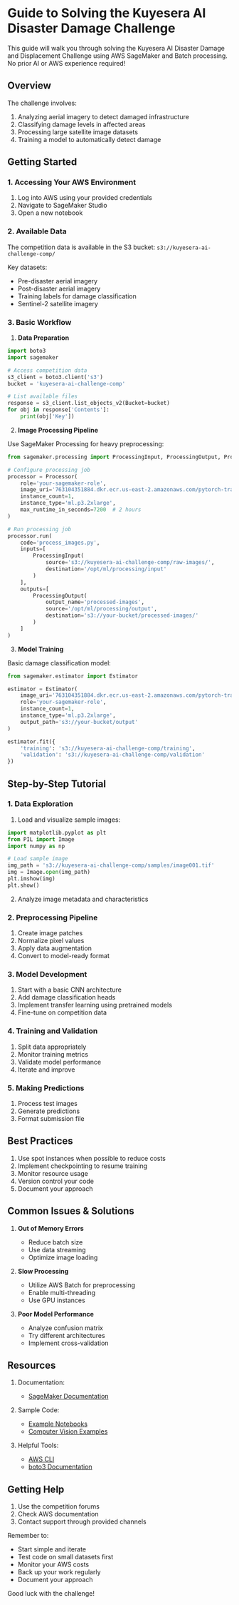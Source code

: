 # Guide to Solving the Kuyesera AI Disaster Damage Challenge

This guide will walk you through solving the Kuyesera AI Disaster Damage and Displacement Challenge using AWS SageMaker and Batch processing. No prior AI or AWS experience required!

## Overview

The challenge involves:
1. Analyzing aerial imagery to detect damaged infrastructure
2. Classifying damage levels in affected areas
3. Processing large satellite image datasets
4. Training a model to automatically detect damage

## Getting Started

### 1. Accessing Your AWS Environment

1. Log into AWS using your provided credentials
2. Navigate to SageMaker Studio
3. Open a new notebook

### 2. Available Data

The competition data is available in the S3 bucket: `s3://kuyesera-ai-challenge-comp/`

Key datasets:
- Pre-disaster aerial imagery
- Post-disaster aerial imagery 
- Training labels for damage classification
- Sentinel-2 satellite imagery

### 3. Basic Workflow

1. **Data Preparation**
```python
import boto3
import sagemaker

# Access competition data
s3_client = boto3.client('s3')
bucket = 'kuyesera-ai-challenge-comp'

# List available files
response = s3_client.list_objects_v2(Bucket=bucket)
for obj in response['Contents']:
    print(obj['Key'])
```

2. **Image Processing Pipeline**

Use SageMaker Processing for heavy preprocessing:
```python
from sagemaker.processing import ProcessingInput, ProcessingOutput, Processor

# Configure processing job
processor = Processor(
    role='your-sagemaker-role',
    image_uri='763104351884.dkr.ecr.us-east-2.amazonaws.com/pytorch-training:1.8.1-gpu-py36-cu111-ubuntu18.04',
    instance_count=1,
    instance_type='ml.p3.2xlarge',
    max_runtime_in_seconds=7200  # 2 hours
)

# Run processing job
processor.run(
    code='process_images.py',
    inputs=[
        ProcessingInput(
            source='s3://kuyesera-ai-challenge-comp/raw-images/',
            destination='/opt/ml/processing/input'
        )
    ],
    outputs=[
        ProcessingOutput(
            output_name='processed-images',
            source='/opt/ml/processing/output',
            destination='s3://your-bucket/processed-images/'
        )
    ]
)
```

3. **Model Training**

Basic damage classification model:
```python
from sagemaker.estimator import Estimator

estimator = Estimator(
    image_uri='763104351884.dkr.ecr.us-east-2.amazonaws.com/pytorch-training:1.8.1-gpu-py36-cu111-ubuntu18.04',
    role='your-sagemaker-role',
    instance_count=1,
    instance_type='ml.p3.2xlarge',
    output_path='s3://your-bucket/output'
)

estimator.fit({
    'training': 's3://kuyesera-ai-challenge-comp/training',
    'validation': 's3://kuyesera-ai-challenge-comp/validation'
})
```

## Step-by-Step Tutorial

### 1. Data Exploration

1. Load and visualize sample images:
```python
import matplotlib.pyplot as plt
from PIL import Image
import numpy as np

# Load sample image
img_path = 's3://kuyesera-ai-challenge-comp/samples/image001.tif'
img = Image.open(img_path)
plt.imshow(img)
plt.show()
```

2. Analyze image metadata and characteristics

### 2. Preprocessing Pipeline

1. Create image patches
2. Normalize pixel values
3. Apply data augmentation
4. Convert to model-ready format

### 3. Model Development

1. Start with a basic CNN architecture
2. Add damage classification heads
3. Implement transfer learning using pretrained models
4. Fine-tune on competition data

### 4. Training and Validation

1. Split data appropriately
2. Monitor training metrics
3. Validate model performance
4. Iterate and improve

### 5. Making Predictions

1. Process test images
2. Generate predictions
3. Format submission file

## Best Practices

1. Use spot instances when possible to reduce costs
2. Implement checkpointing to resume training
3. Monitor resource usage
4. Version control your code
5. Document your approach

## Common Issues & Solutions

1. **Out of Memory Errors**
   - Reduce batch size
   - Use data streaming
   - Optimize image loading

2. **Slow Processing**
   - Utilize AWS Batch for preprocessing
   - Enable multi-threading
   - Use GPU instances

3. **Poor Model Performance**
   - Analyze confusion matrix
   - Try different architectures
   - Implement cross-validation

## Resources

1. Documentation:
   - [SageMaker Documentation](https://docs.aws.amazon.com/sagemaker/)

2. Sample Code:
   - [Example Notebooks](https://github.com/aws/amazon-sagemaker-examples)
   - [Computer Vision Examples](https://github.com/aws/amazon-sagemaker-examples/tree/main/introduction_to_computer_vision)

3. Helpful Tools:
   - [AWS CLI](https://aws.amazon.com/cli/)
   - [boto3 Documentation](https://boto3.amazonaws.com/v1/documentation/api/latest/index.html)

## Getting Help

1. Use the competition forums
2. Check AWS documentation
3. Contact support through provided channels

Remember to:
- Start simple and iterate
- Test code on small datasets first
- Monitor your AWS costs
- Back up your work regularly
- Document your approach

Good luck with the challenge!
